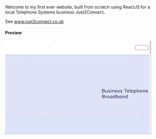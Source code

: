 Welcome to my first ever website, built from scratch using ReactJS for a local Telephone Systems business Just2Connect.

See www.just2connect.co.uk

#### Preview

![](https://raw.githubusercontent.com/EMDevelop/public_resources/main/gifs/just2connect/j2c.gif)
